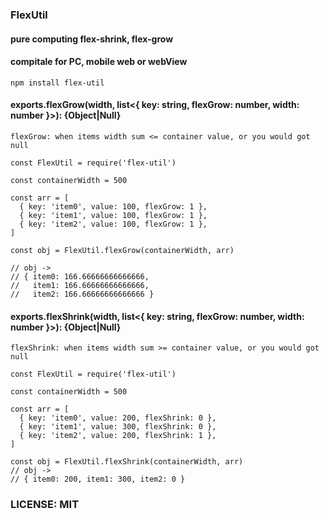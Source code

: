 ### FlexUtil

#### pure computing flex-shrink,  flex-grow
#### compitale for PC, mobile web or webView

`npm install flex-util`

#### exports.flexGrow(width, list<{ key: string, flexGrow: number, width: number }>): {Object|Null}
`flexGrow: when items width sum <= container value, or you would got null`
```javascripts:
const FlexUtil = require('flex-util')

const containerWidth = 500

const arr = [
  { key: 'item0', value: 100, flexGrow: 1 },
  { key: 'item1', value: 100, flexGrow: 1 },
  { key: 'item2', value: 100, flexGrow: 1 },
]

const obj = FlexUtil.flexGrow(containerWidth, arr)

// obj ->
// { item0: 166.66666666666666,
//   item1: 166.66666666666666,
//   item2: 166.66666666666666 }
```

#### exports.flexShrink(width, list<{ key: string, flexGrow: number, width: number }>): {Object|Null}
`flexShrink: when items width sum >= container value, or you would got null`
```javascripts:
const FlexUtil = require('flex-util')

const containerWidth = 500

const arr = [
  { key: 'item0', value: 200, flexShrink: 0 },
  { key: 'item1', value: 300, flexShrink: 0 },
  { key: 'item2', value: 200, flexShrink: 1 },
]

const obj = FlexUtil.flexShrink(containerWidth, arr)
// obj ->
// { item0: 200, item1: 300, item2: 0 }
```

### LICENSE: MIT

